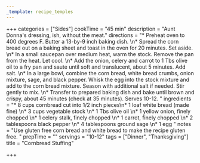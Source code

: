 ```yaml
---
_template: recipe_temples
---
```




+++
categories = ["Sides"]
cookTime = "45 min"
description = "Aunt Donna's dressing, ish, without the meat."
directions = "* Preheat oven to 400 degrees F. Butter a 13-by-9 inch baking dish. \n* Spread the corn bread out on a baking sheet and toast in the oven for 20 minutes. Set aside. \n* In a small saucepan over medium heat, warm the stock. Remove the pan from the heat. Let cool. \n* Add the onion, celery and carrot to 1 Tbs olive oil to a fry pan and saute until soft and translucent, about 5 minutes. Add salt. \n* In a large bowl, combine the corn bread, white bread crumbs, onion mixture, sage, and black pepper. Whisk the egg into the stock mixture and add to the corn bread mixture. Season with additional salt if needed. Stir gently to mix. \n* Transfer to prepared baking dish and bake until brown and crispy, about 45 minutes (check at 35 minutes). Serves 10-12. "
ingredients = "* 8 cups cornbread cut into 1/2 inch pieces\n* 1 loaf white bread (made fine) \n* 3 cups vegetable stock \n* 1 Tbs olive oil \n* 1 yellow onion, finely chopped \n* 1 celery stalk, finely chopped \n* 1 carrot, finely chopped \n* 2 tablespoons black pepper \n* 4 tablespoons ground sage \n* 1 egg "
notes = "Use gluten free corn bread and white bread to make the recipe gluten free. "
prepTime = ""
servings = "10-12"
tags = ["Dinner", "Thanksgiving"]
title = "Cornbread Stuffing"

+++
